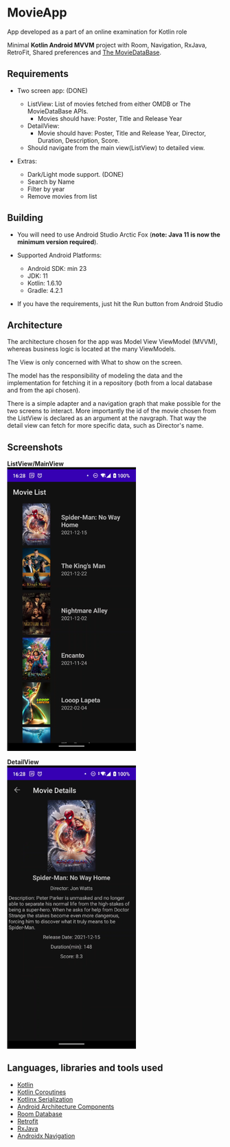 # MovieApp

App developed as a part of an online examination for Kotlin role

Minimal **Kotlin Android MVVM** project with Room, Navigation, RxJava, RetroFit, Shared preferences and [The MovieDataBase](https://developers.themoviedb.org/).

## Requirements
- Two screen app: (DONE)
    - ListView: List of movies fetched from either OMDB or The MovieDataBase APIs. 
        - Movies should have: Poster, Title and Release Year
    - DetailView: 
        - Movie should have: Poster, Title and Release Year, Director, Duration, Description, Score.
    - Should navigate from the main view(ListView) to detailed view.

- Extras:
    - Dark/Light mode support. (DONE)
    - Search by Name
    - Filter by year
    - Remove movies from list

## Building

- You will need to use Android Studio Arctic Fox (**note: Java 11 is now the minimum version required**).
- Supported Android Platforms:
    - Android SDK: min 23
    - JDK: 11
    - Kotlin: 1.6.10
    - Gradle: 4.2.1

- If you have the requirements, just hit the Run button from Android Studio

## Architecture
The architecture chosen for the app was Model View ViewModel (MVVM), whereas business logic is located at the many ViewModels. 

The View is only concerned with What to show on the screen.

The model has the responsibility of modeling the data and the implementation for fetching it in a repository (both from a local database and from the api chosen).

There is a simple adapter and a navigation graph that make possible for the two screens to interact. More importantly the id of the movie chosen from the ListView is declared as an argument at the navgraph. That way the detail view can fetch for more specific data, such as Director's name.


## Screenshots
**ListView/MainView**
<br/>
<img width="300" alt="List of movies screen" src="images\imageListApp.png">


**DetailView**
<br/>
<img width="300" alt="List of movies screen" src="images\imageDetailApp.png">

## Languages, libraries and tools used

* [Kotlin](https://kotlinlang.org/)
* [Kotlin Coroutines](https://kotlinlang.org/docs/reference/coroutines-overview.html)
* [Kotlinx Serialization](https://github.com/Kotlin/kotlinx.serialization)
* [Android Architecture Components](https://developer.android.com/topic/libraries/architecture/index.html)
* [Room Database](https://developer.android.com/reference/androidx/room/RoomDatabase)
* [Retrofit](https://devtut.github.io/android/retrofit2.html)
* [RxJava](https://github.com/ReactiveX/RxJava)
* [Androidx Navigation](https://developer.android.com/jetpack/androidx/releases/navigation)

